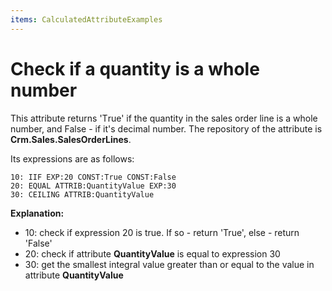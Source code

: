 ```yaml
---
items: CalculatedAttributeExamples
---
```


# Check if a quantity is a whole number

This attribute returns 'Тrue' if the quantity in the sales order line is а whole number, and False - if it's decimal number. The repository of the attribute is **Crm.Sales.SalesOrderLines**.

Its expressions are as follows:

```
10: IIF EXP:20 CONST:True CONST:False
20: EQUAL ATTRIB:QuantityValue EXP:30 
30: CEILING ATTRIB:QuantityValue
```

**Explanation:**

- 10: check if expression 20 is true. If so - return 'True', else - return 'False'
- 20: check if attribute **QuantityValue** is equal to expression 30
- 30: get the smallest integral value greater than or equal to the value in attribute **QuantityValue**
